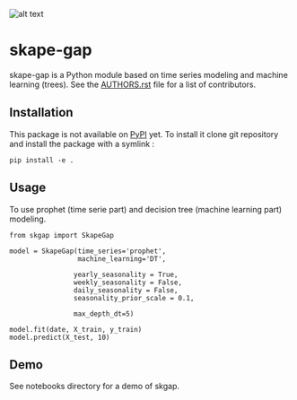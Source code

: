 ![alt text](https://img.shields.io/badge/python-3.5-blue.svg)

skape-gap
===========

skape-gap is a Python module based on time series modeling and machine learning (trees).
See the  <a href="./AUTHORS.rst">AUTHORS.rst</a> file for a list of contributors.

Installation
------------

This package is not available on <a href="https://pypi.org/">PyPI</a> yet. To install it
clone git repository and install the package with a symlink :

```
pip install -e .
```

Usage
------
To use prophet (time serie part) and decision tree (machine learning part) modeling.
```
from skgap import SkapeGap

model = SkapeGap(time_series='prophet',
                 machine_learning='DT',

                yearly_seasonality = True,
                weekly_seasonality = False,
                daily_seasonality = False,
                seasonality_prior_scale = 0.1,

                max_depth_dt=5)

model.fit(date, X_train, y_train)
model.predict(X_test, 10)
```

Demo
-----
See notebooks directory for a demo of skgap.
